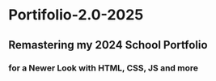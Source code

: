 # Portifolio-2.0-2025
## Remastering my 2024 School Portfolio 
### for a Newer Look with HTML, CSS, JS and more
